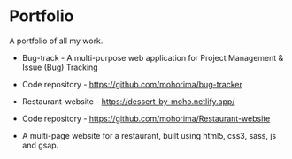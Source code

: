 # Portfolio
A portfolio of all my work.

- Bug-track - A multi-purpose web application for Project Management & Issue (Bug) Tracking
- Code repository - https://github.com/mohorima/bug-tracker

- Restaurant-website - https://dessert-by-moho.netlify.app/
- Code repository - https://github.com/mohorima/Restaurant-website
- A multi-page website for a restaurant, built using html5, css3, sass, js and gsap.
